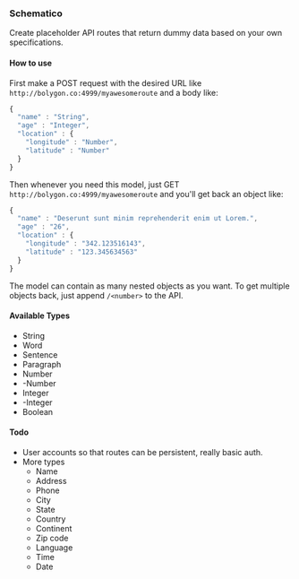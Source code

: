### Schematico

Create placeholder API routes that return dummy data based on your own specifications.

#### How to use

First make a POST request with the desired URL like `http://bolygon.co:4999/myawesomeroute` and a body like:

```javascript
{
  "name" : "String",
  "age" : "Integer",
  "location" : {
    "longitude" : "Number",
    "latitude" : "Number"
  }
}
```

Then whenever you need this model, just GET `http://bolygon.co:4999/myawesomeroute` and you'll get back an object like:

```javascript
{
  "name" : "Deserunt sunt minim reprehenderit enim ut Lorem.",
  "age" : "26",
  "location" : {
    "longitude" : "342.123516143",
    "latitude" : "123.345634563"
  }
}
```

The model can contain as many nested objects as you want. To get multiple objects back, just append `/<number>` to the API.

#### Available Types

* String
* Word
* Sentence
* Paragraph
* Number
* -Number
* Integer
* -Integer
* Boolean

#### Todo

* User accounts so that routes can be persistent, really basic auth.
* More types
  * Name
  * Address
  * Phone
  * City
  * State
  * Country
  * Continent
  * Zip code
  * Language
  * Time
  * Date
